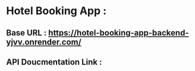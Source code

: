 # Hotel Booking App :

## Base URL : https://hotel-booking-app-backend-yjvv.onrender.com/

## API Doucmentation Link :

